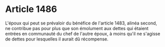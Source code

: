 # Article 1486

L'époux qui peut se prévaloir du bénéfice de l'article 1483, alinéa second, ne contribue pas pour plus que son émolument aux dettes qui étaient entrées en communauté du chef de l'autre époux, à moins qu'il ne s'agisse de dettes pour lesquelles il aurait dû récompense.